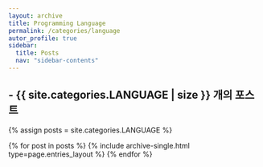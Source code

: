 ```yaml
---
layout: archive
title: Programming Language
permalink: /categories/language
autor_profile: true
sidebar:
  title: Posts
  nav: "sidebar-contents"
---
```


## <h2> - {{ site.categories.LANGUAGE | size }} 개의 포스트 </h2>

{% assign posts = site.categories.LANGUAGE %}

{% for post in posts %}
{% include archive-single.html type=page.entries_layout %}
{% endfor %}
